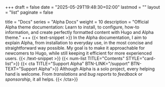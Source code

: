 +++
draft = false
date = "2025-05-29T19:48:30+02:00"
lastmod = ""
layout = "list"
paginate = false

title = "Docs"
series = "Alpha Docs"
  weight = 10
description = "Official Alpha theme documentation: Learn to install, to configure, how-to information, and create perfectly formatted content with Hugo and Alpha theme."
+++
{{< text-snippet >}}
In the Alpha documentation, I aim to explain Alpha, from installation to everyday use, in the most concise and straightforward way possible.
My goal is to make it approachable for newcomers to Hugo, while still keeping it efficient for more experienced users.
{{< /text-snippet >}}
{{< num-list TITLE="Contents" STYLE="card-list">}}
{{< cta TITLE="Support Alpha" BTN-LINK="/support" BTN-TEXT="Support Alpha">}}
Although Alpha is a solo project, every helping hand is welcome.
From *translations* and *bug reports* to *feedback* or *sponsorship*, it all helps.
{{< /cta>}}